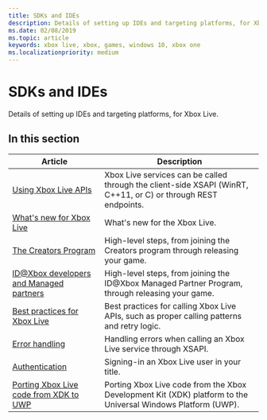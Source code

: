 ```yaml
---
title: SDKs and IDEs
description: Details of setting up IDEs and targeting platforms, for Xbox Live.
ms.date: 02/08/2019
ms.topic: article
keywords: xbox live, xbox, games, windows 10, xbox one
ms.localizationpriority: medium
---
```


# SDKs and IDEs

Details of setting up IDEs and targeting platforms, for Xbox Live.


## In this section

| Article | Description |
|---------|-------------|
| [Using Xbox Live APIs](../xbox-live-apis.md) | Xbox Live services can be called through the client-side XSAPI (WinRT, C++11, or C) or through REST endpoints. |
| [What's new for Xbox Live](../whats-new/whats-new.md) | What's new for the Xbox Live. |
| [The Creators Program](../get-started-with-creators/creators-program.md) | High-level steps, from joining the Creators program through releasing your game. |
| [ID@Xbox developers and Managed partners](../get-started-with-partner/managed-partners-and-id-xbox-developers.md) | High-level steps, from joining the ID@Xbox Managed Partner Program, through releasing your game. |
| [Best practices for Xbox Live](../using-xbox-live/best-practices/best-practices.md) | Best practices for calling Xbox Live APIs, such as proper calling patterns and retry logic. |
| [Error handling](../using-xbox-live/error-handling/error-handling.md) | Handling errors when calling an Xbox Live service through XSAPI. |
| [Authentication](../using-xbox-live/auth/authentication.md) | Signing-in an Xbox Live user in your title. |
| [Porting Xbox Live code from XDK to UWP](../using-xbox-live/porting-xbox-live-code-from-xdk-to-uwp.md) | Porting Xbox Live code from the Xbox Development Kit (XDK) platform to the Universal Windows Platform (UWP). |
